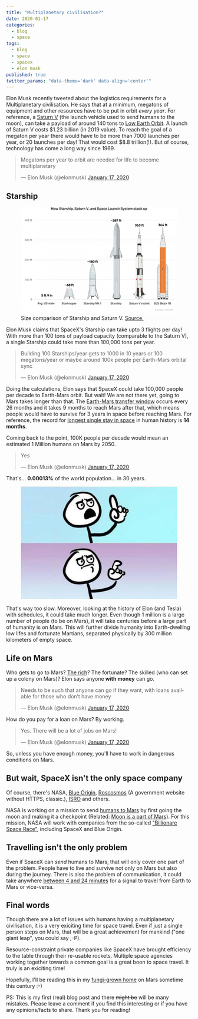 ```yaml
---
title: "Multiplanetary civilisation?"
date: 2020-01-17
categories:
  - blog
  - space
tags:
  - blog
  - space
  - spacex
  - elon musk
published: true
twitter_params: "data-theme='dark' data-align='center'"
---
```


Elon Musk recently tweeted about the logistics requirements for a Multiplanetary civilisation.
He says that at a minimum, megatons of equipment and other resources have to be put in orbit *every year*.
For reference, a [Saturn V](https://en.wikipedia.org/wiki/Saturn_V) (the launch vehicle used to send humans to the moon),
can take a payload of around 140 tons to [Low Earth Orbit](https://en.wikipedia.org/wiki/Low_Earth_orbit).
A launch of Saturn V costs $1.23 billion (in 2019 value). To reach the goal of a megaton per year there would have to be more than
7000 launches per year, or 20 launches per day! That would cost $8.8 trillion(!).
But of course, technology has come a long way since 1969.

<blockquote class="twitter-tweet" {{ page.twitter_params }}><p lang="en" dir="ltr">Megatons per year to orbit are needed for life to become multiplanetary</p>&mdash; Elon Musk (@elonmusk) <a href="https://twitter.com/elonmusk/status/1217986505513172992?ref_src=twsrc%5Etfw">January 17, 2020</a></blockquote> <script async src="https://platform.twitter.com/widgets.js" charset="utf-8"></script>

## Starship

<figure>
  <img src="/assets/images/spacex-starhopper-starship-nasa-saturn-v-apollo-mk1-height-comparison.png" />
  <figcaption>Size comparison of Starship and Saturn V. <a href="https://www.businessinsider.com/elon-musk-spacex-starship-mars-rocket-spaceship-next-generation-diameter-2019-8/commerce-on-business-insider">Source.</a></figcaption>
</figure>

Elon Musk claims that SpaceX's Starship can take upto 3 flights per day! With more than 100 tons of payload capacity (comparable to the Saturn V), a single Starship could take more than 100,000 tons per year.

<blockquote class="twitter-tweet" {{ page.twitter_params }}><p lang="en" dir="ltr">Building 100 Starships/year gets to 1000 in 10 years or 100 megatons/year or maybe around 100k people per Earth-Mars orbital sync</p>&mdash; Elon Musk (@elonmusk) <a href="https://twitter.com/elonmusk/status/1217990326867988480?ref_src=twsrc%5Etfw">January 17, 2020</a></blockquote> <script async src="https://platform.twitter.com/widgets.js" charset="utf-8"></script>

Doing the calculations, Elon says that SpaceX could take 100,000 people per decade to Earth-Mars orbit.
But wait! We are not there yet, going to Mars takes longer than that. The [Earth-Mars transfer window](https://en.wikipedia.org/wiki/Hohmann_transfer_orbit) occurs every 26 months and it takes 9 months to reach Mars after that,
which means people would have to survive for 3 years in space before reaching Mars. For reference,
the record for [longest single stay in space](https://en.wikipedia.org/wiki/Valeri_Polyakov) in human history is **14 months**.

Coming back to the point, 100K people per decade would mean an estimated 1 Million humans on Mars by 2050.

<blockquote class="twitter-tweet" {{ page.twitter_params }}><p lang="und" dir="ltr">Yes</p>&mdash; Elon Musk (@elonmusk) <a href="https://twitter.com/elonmusk/status/1217990910052458497?ref_src=twsrc%5Etfw">January 17, 2020</a></blockquote> <script async src="https://platform.twitter.com/widgets.js" charset="utf-8"></script>

That's... **0.00013%** of the world population... in 30 years.
<figure>
 <img src="/assets/images/uh-meme.png" />
</figure>
That's way too slow. Moreover, looking at the history of Elon (and Tesla)
with schedules, it could take much longer. Even though 1 million is a large number of people (to be on Mars), it will take centuries
before a large part of humanity is on Mars. This will further divide humanity into Earth-dwelling low lifes and fortunate
Martians, separated physically by 300 million kilometers of empty space.

## Life on Mars

Who gets to go to Mars? [The rich](https://en.wikipedia.org/wiki/DearMoon_project)? The fortunate? The skilled (who can set up a colony on Mars)?
Elon says anyone **with money** can go.

<blockquote class="twitter-tweet" {{ page.twitter_params }}><p lang="en" dir="ltr">Needs to be such that anyone can go if they want, with loans available for those who don’t have money</p>&mdash; Elon Musk (@elonmusk) <a href="https://twitter.com/elonmusk/status/1217991853615677440?ref_src=twsrc%5Etfw">January 17, 2020</a></blockquote> <script async src="https://platform.twitter.com/widgets.js" charset="utf-8"></script>

How do you pay for a loan on Mars? By working.

<blockquote class="twitter-tweet" {{ page.twitter_params }}><p lang="en" dir="ltr">Yes. There will be a lot of jobs on Mars!</p>&mdash; Elon Musk (@elonmusk) <a href="https://twitter.com/elonmusk/status/1217992175452995584?ref_src=twsrc%5Etfw">January 17, 2020</a></blockquote> <script async src="https://platform.twitter.com/widgets.js" charset="utf-8"></script>

So, unless you have enough money, you'll have to work in dangerous conditions on Mars.

## But wait, SpaceX isn't the only space company

Of course, there's NASA, [Blue Origin](https://www.blueorigin.com/), [Roscosmos](http://en.roscosmos.ru/)
(A government website without HTTPS, classic.), [ISRO](https://www.isro.gov.in/) and others.

NASA is working on a mission to send [humans to Mars](https://www.nasa.gov/topics/moon-to-mars/overview) by first going the moon and making it a checkpoint (Related: [Moon is a part of Mars](https://twitter.com/realDonaldTrump/status/1137051097955102720)).
For this mission, NASA will work with companies from the so-called ["Billionare Space Race"](https://en.wikipedia.org/wiki/Billionaire_space_race), including SpaceX and Blue Origin.

## Travelling isn't the only problem

Even if SpaceX can *send* humans to Mars, that will only cover one part of the problem. People have to live and survive not only on Mars
but also during the journey.
There is also the problem of communication, it could take anywhere [between 4 and 24 minutes](http://blogs.esa.int/mex/2012/08/05/time-delay-between-mars-and-earth/) for a signal to travel from Earth to Mars or vice-versa.

## Final words

Though there are a lot of issues with humans having a multiplanetary civilisation, it is a very exiciting time for space travel.
Even if just a single person steps on Mars, that will be a great achievement for mankind ("one giant leap", you could say ;-P).

Resource-constraint private companies like SpaceX have brought efficiency to the table through their re-usable rockets.
Multiple space agencies working together towards a common goal is a great boon to space travel. It truly is an exiciting time!

Hopefully, I'll be reading this in my [fungi-grown home](https://www.cnet.com/news/nasas-mars-habitats-could-be-made-from-surprising-material-fungi/) on Mars sometime this century :-)

PS: This is my first (real) blog post and there ~~might be~~ will be many mistakes. Please leave a comment if you find this interesting
or if you have any opinions/facts to share. Thank you for reading!
